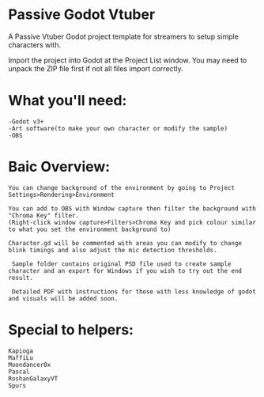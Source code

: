 # Passive Godot Vtuber
 A Passive Vtuber Godot project template for streamers to setup simple characters with.

 Import the project into Godot at the Project List window. You may need to unpack the ZIP file first if not all files import correctly. 

# What you'll need:
    -Godot v3+
    -Art software(to make your own character or modify the sample)
    -OBS

# Baic Overview:

    You can change background of the environment by going to Project Settings>Rendering>Environment

    You can add to OBS with Window capture then filter the background with "Chroma Key" filter.
    (Right-click window capture>Filters>Chroma Key and pick colour similar to what you set the environment background to)

    Character.gd will be commented with areas you can modify to change blink timings and also adjust the mic detection thresholds.

     Sample folder contains original PSD file used to create sample character and an export for Windows if you wish to try out the end result.

     Detailed PDF with instructions for those with less knowledge of godot and visuals will be added soon.

# Special to helpers:
    Kapioga
    MaffiLu
    Moondancer0x
    Pascal
    RoshanGalaxyVT
    Spurs